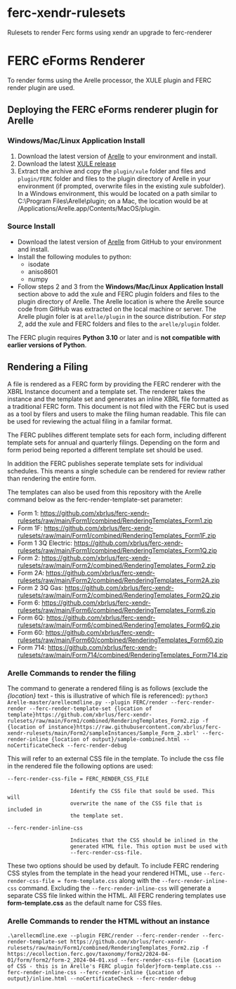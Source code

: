 # ferc-xendr-rulesets
 Rulesets to render Ferc forms using xendr an upgrade to ferc-renderer
# FERC eForms Renderer

To render forms using the Arelle processor, the XULE plugin and FERC render plugin are used.

## <a name="deploying"></a>Deploying the FERC eForms renderer plugin for Arelle
### Windows/Mac/Linux Application Install
1. Download the latest version of [Arelle](http://arelle.org/pub/) to your environment and install. 
2. Download the latest [XULE release](https://github.com/xbrlus/xule/releases) 
3. Extract the archive and copy the ```plugin/xule``` folder and files and ```plugin/FERC``` folder and files to the plugin directory of Arelle in your environment (if prompted, overwrite files in the existing xule subfolder). In a Windows environment, this would be located on a path similar to C:\Program Files\Arelle\plugin; on a Mac, the location would be at /Applications/Arelle.app/Contents/MacOS/plugin. 

### Source Install
* Download the latest version of [Arelle](https://github.com/Arelle/Arelle/) from GitHub to your environment and install. 
* Install the following modules to python:
  * isodate
  * aniso8601
  * numpy
* Follow steps 2 and 3 from the **Windows/Mac/Linux Application Install** section above to add the xule and FERC plugin folders and files to the plugin directory of Arelle. The Arelle location is where the Arelle source code from GitHub was extracted on the local machine or server. The Arelle plugin foler is at ```arelle/plugin``` in the source distribution. For *step 2*, add the xule and FERC folders and files to the ```arelle/plugin``` folder.

The FERC plugin requires **Python 3.10** or later and is **not compatible with earlier versions of Python**.

## Rendering a Filing

A file is rendered as a FERC form by providing the FERC renderer with the XBRL Instance document and a template set. The renderer takes the instance and the template set and generates an inline XBRL file formatted as a traditional FERC form. This document is not filed with the FERC but is used as a tool by filers and users to make the filing human readable.  This file can be used for reviewing the actual filing in a familar format.

The FERC publihes different template sets for each form, including different template sets for annual and quarterly filings. Depending on the form and form period being reported a different template set should be used. 

In addition the FERC publishes seperate template sets for individual schedules.  This means a single schedule can be rendered for review rather than rendering the entire form.

The templates can also be used from this repository with the Arelle command below as the ferc-render-template-set parameter:

- Form 1: https://github.com/xbrlus/ferc-xendr-rulesets/raw/main/Form1/combined/RenderingTemplates_Form1.zip
- Form 1F: https://github.com/xbrlus/ferc-xendr-rulesets/raw/main/Form1/combined/RenderingTemplates_Form1F.zip
- Form 1 3Q Electric: https://github.com/xbrlus/ferc-xendr-rulesets/raw/main/Form1/combined/RenderingTemplates_Form1Q.zip
- Form 2: https://github.com/xbrlus/ferc-xendr-rulesets/raw/main/Form2/combined/RenderingTemplates_Form2.zip
- Form 2A: https://github.com/xbrlus/ferc-xendr-rulesets/raw/main/Form2/combined/RenderingTemplates_Form2A.zip
- Form 2 3Q Gas: https://github.com/xbrlus/ferc-xendr-rulesets/raw/main/Form2/combined/RenderingTemplates_Form2Q.zip
- Form 6: https://github.com/xbrlus/ferc-xendr-rulesets/raw/main/Form6/combined/RenderingTemplates_Form6.zip
- Form 6Q: https://github.com/xbrlus/ferc-xendr-rulesets/raw/main/Form6/combined/RenderingTemplates_Form6Q.zip
- Form 60: https://github.com/xbrlus/ferc-xendr-rulesets/raw/main/Form60/combined/RenderingTemplates_Form60.zip
- Form 714: https://github.com/xbrlus/ferc-xendr-rulesets/raw/main/Form714/combined/RenderingTemplates_Form714.zip

### Arelle Commands to render the filing
The command to generate a rendered filing is as follows (exclude the _{location}_ text - this is illustrative of which file is referenced):
`python3 Arelle-master/arellecmdline.py --plugin FERC/render --ferc-render-render --ferc-render-template-set {location of template}https://github.com/xbrlus/ferc-xendr-rulesets/raw/main/Form1/combined/RenderingTemplates_Form2.zip -f {location of instance}https://raw.githubusercontent.com/xbrlus/ferc-xendr-rulesets/main/Form2/sampleInstances/Sample_Form_2.xbrl' --ferc-render-inline {location of output}/sample-combined.html --noCertificateCheck --ferc-render-debug`

This will refer to an external CSS file in the template. To include the css file in the rendered file the following options are used:

 ``--ferc-render-css-file = FERC_RENDER_CSS_FILE``
 
                        Identify the CSS file that sould be used. This will
                        overwrite the name of the CSS file that is included in
                        the template set.
                        
                        
 ``--ferc-render-inline-css``
  
                        Indicates that the CSS should be inlined in the
                        generated HTML file. This option must be used with
                        --ferc-render-css-file.

These two options should be used by default.  To include FERC rendering CSS styles from the template in the head your rendered HTML, use ``--ferc-render-css-file = form-template.css`` along with the ``--ferc-render-inline-css`` command.  Excluding the ``--ferc-render-inline-css`` will generate a separate CSS file linked within the HTML. All FERC rendering templates use **form-template.css** as the default name for CSS files.

### Arelle Commands to render the HTML without an instance
`.\arellecmdline.exe --plugin FERC/render --ferc-render-render --ferc-render-template-set https://github.com/xbrlus/ferc-xendr-rulesets/raw/main/Form1/combined/RenderingTemplates_Form2.zip -f https://ecollection.ferc.gov/taxonomy/form2/2024-04-01/form/form2/form-2_2024-04-01.xsd --ferc-render-css-file {Location of CSS - this is in Arelle's FERC plugin folder}form-template.css --ferc-render-inline-css --ferc-render-inline {Location of output}/inline.html --noCertificateCheck --ferc-render-debug`
